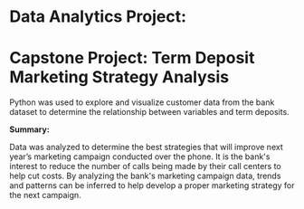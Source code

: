 # Data Analytics Project:

# Capstone Project: Term Deposit Marketing Strategy Analysis
Python was used to explore and visualize customer data from the bank dataset to determine the relationship between variables and term deposits. 

**Summary:**

Data was analyzed to determine the best strategies that will improve next year’s marketing campaign conducted over the phone. It is the bank's interest to reduce the number of calls being made by their call centers to help cut costs. By analyzing the bank's marketing campaign data, trends and patterns can be inferred to help develop a proper marketing strategy for the next campaign.




